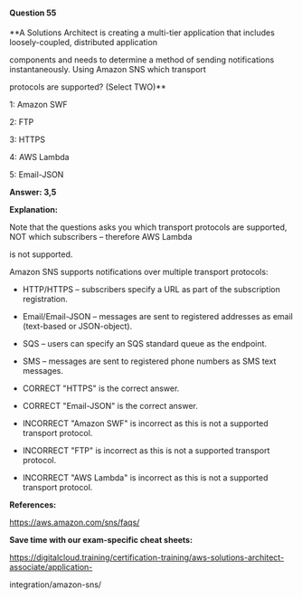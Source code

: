 #### Question  55


**A Solutions Architect is creating a multi-tier application that includes loosely-coupled, distributed application

components and needs to determine a method of sending notifications instantaneously. Using Amazon SNS which transport

protocols are supported? (Select TWO)**


1: Amazon SWF


2: FTP


3: HTTPS


4: AWS Lambda


5: Email-JSON


**Answer: 3,5**


**Explanation:**


Note that the questions asks you which transport protocols are supported, NOT which subscribers – therefore AWS Lambda

is not supported.


Amazon SNS supports notifications over multiple transport protocols:


- HTTP/HTTPS – subscribers specify a URL as part of the subscription registration.

- Email/Email-JSON – messages are sent to registered addresses as email (text-based or JSON-object).

- SQS – users can specify an SQS standard queue as the endpoint.

- SMS – messages are sent to registered phone numbers as SMS text messages.


- CORRECT "HTTPS" is the correct answer.


- CORRECT "Email-JSON" is the correct answer.


- INCORRECT "Amazon SWF" is incorrect as this is not a supported transport protocol.


- INCORRECT "FTP" is incorrect as this is not a supported transport protocol.


- INCORRECT "AWS Lambda" is incorrect as this is not a supported transport protocol.


**References:**


https://aws.amazon.com/sns/faqs/


**Save time with our exam-specific cheat sheets:**


https://digitalcloud.training/certification-training/aws-solutions-architect-associate/application-

integration/amazon-sns/


